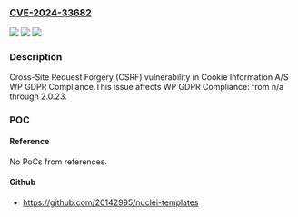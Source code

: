 ### [CVE-2024-33682](https://cve.mitre.org/cgi-bin/cvename.cgi?name=CVE-2024-33682)
![](https://img.shields.io/static/v1?label=Product&message=WP%20GDPR%20Compliance&color=blue)
![](https://img.shields.io/static/v1?label=Version&message=n%2Fa%3C%3D%202.0.23%20&color=brighgreen)
![](https://img.shields.io/static/v1?label=Vulnerability&message=CWE-352%20Cross-Site%20Request%20Forgery%20(CSRF)&color=brighgreen)

### Description

Cross-Site Request Forgery (CSRF) vulnerability in Cookie Information A/S WP GDPR Compliance.This issue affects WP GDPR Compliance: from n/a through 2.0.23.

### POC

#### Reference
No PoCs from references.

#### Github
- https://github.com/20142995/nuclei-templates


